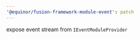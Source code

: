 ```yaml
---
'@equinor/fusion-framework-module-event': patch
---
```


expose event stream from `IEventModuleProvider`
